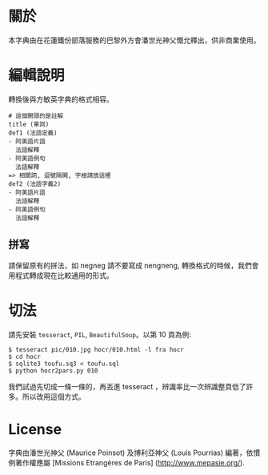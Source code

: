 關於
====
本字典由在花蓮鐵份部落服務的巴黎外方會潘世光神父慨允釋出，供非商業使用。


編輯說明
========
轉換後與方敏英字典的格式相容。

```
# 這個開頭的是註解
title (單詞)
def1 (法語定義)
- 阿美語片語
  法語解釋
- 阿美語例句
  法語解釋
=> 相關詞, 逗號隔開, 字根請放這裡
def2 (法語字義2)
- 阿美語片語
  法語解釋
- 阿美語例句
  法語解釋
```

拼寫
----
請保留原有的拼法，如 negneg 請不要寫成 nengneng, 轉換格式的時候，我們會用程式轉成現在比較通用的形式。


切法
====
請先安裝 `tesseract`, `PIL`, `BeautifulSoup`。以第 10 頁為例:
```
$ tesseract pic/010.jpg hocr/010.html -l fra hocr
$ cd hocr
$ sqlite3 toufu.sq3 < toufu.sql
$ python hocr2pars.py 010
```
我們試過先切成一條一條的，再丟進 tesseract ，辨識率比一次辨識整頁低了許多。所以改用這個方式。


License
=======
字典由潘世光神父 (Maurice Poinsot) 及博利亞神父 (Louis Pourrias) 編著，依慣例著作權應屬 [Missions Etrangères de Paris] (http://www.mepasie.org/).
